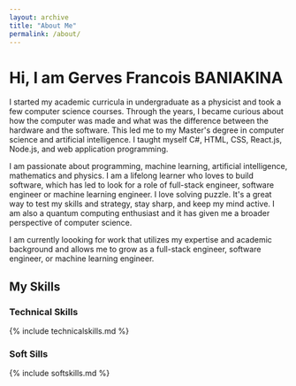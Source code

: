 ```yaml
---
layout: archive
title: "About Me"
permalink: /about/
---
```


# Hi, I am Gerves Francois BANIAKINA
I started my academic curricula in undergraduate as a physicist and took a few computer science courses. Through the years, I became curious about how the computer was made and what was the difference between the hardware and the software. This led me to my Master's degree in computer science and artificial intelligence. I taught myself C#, HTML, CSS, React.js, Node.js, and web application programming.

I am passionate about programming, machine learning, artificial intelligence, mathematics and physics. I am a lifelong learner who loves to build software, which has led to look for a role of full-stack engineer, software engineer or machine learning engineer. I love solving puzzle. It's a great way to test my skills and strategy, stay sharp, and keep my mind active. I am also a quantum computing enthusiast and it has given me a broader perspective of computer science.

I am currently loooking for work that utilizes my expertise and academic background and allows me to grow as a full-stack engineer, software engineer, or machine learning engineer.

## My Skills
### Technical Skills

{% include technicalskills.md %}

### Soft Sills

{% include softskills.md %}
